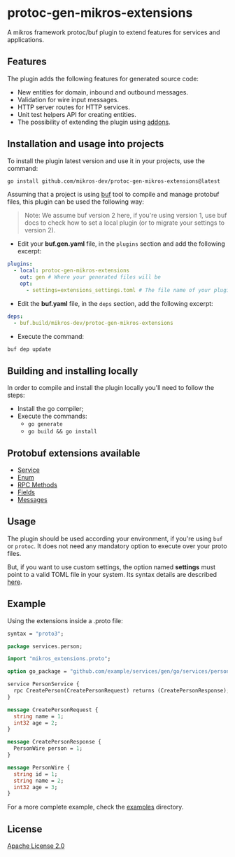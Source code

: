 # protoc-gen-mikros-extensions

A mikros framework protoc/buf plugin to extend features for services and applications.

## Features

The plugin adds the following features for generated source code:

* New entities for domain, inbound and outbound messages.
* Validation for wire input messages.
* HTTP server routes for HTTP services.
* Unit test helpers API for creating entities.
* The possibility of extending the plugin using [addons](docs/addons.md).

## Installation and usage into projects

To install the plugin latest version and use it in your projects, use the command:
```bash
go install github.com/mikros-dev/protoc-gen-mikros-extensions@latest
```

Assuming that a project is using [buf](https://buf.build/docs/) tool to compile
and manage protobuf files, this plugin can be used the following way:

> Note: We assume buf version 2 here, if you're using version 1, use buf docs
> to check how to set a local plugin (or to migrate your settings to version 2).

* Edit your **buf.gen.yaml** file, in the `plugins` section and add the following
excerpt:
```yaml
plugins:
  - local: protoc-gen-mikros-extensions
    out: gen # Where your generated files will be
    opt:
      - settings=extensions_settings.toml # The file name of your plugin settings
```

* Edit the **buf.yaml** file, in the `deps` section, add the following excerpt:
```yaml
deps:
  - buf.build/mikros-dev/protoc-gen-mikros-extensions
```

* Execute the command:
```bash
buf dep update
```

## Building and installing locally

In order to compile and install the plugin locally you'll need to follow the steps:

* Install the go compiler;
* Execute the commands:
  * `go generate`
  * `go build && go install`

## Protobuf extensions available

* [Service](docs/service.md)
* [Enum](docs/enum.md)
* [RPC Methods](docs/method.md)
* [Fields](docs/field.md)
* [Messages](docs/message.md)

## Usage

The plugin should be used according your environment, if you're using `buf` or
`protoc`. It does not need any mandatory option to execute over your proto files.

But, if you want to use custom settings, the option named **settings** must point
to a valid TOML file in your system. Its syntax details are described [here](docs/settings.md).

## Example

Using the extensions inside a .proto file:

```protobuf
syntax = "proto3";

package services.person;

import "mikros_extensions.proto";

option go_package = "github.com/example/services/gen/go/services/person;person;";

service PersonService {
  rpc CreatePerson(CreatePersonRequest) returns (CreatePersonResponse);
}

message CreatePersonRequest {
  string name = 1;
  int32 age = 2;
}

message CreatePersonResponse {
  PersonWire person = 1;
}

message PersonWire {
  string id = 1;
  string name = 2;
  int32 age = 3;
}
```

For a more complete example, check the [examples](examples/README.md) directory.

## License

[Apache License 2.0](LICENSE)
